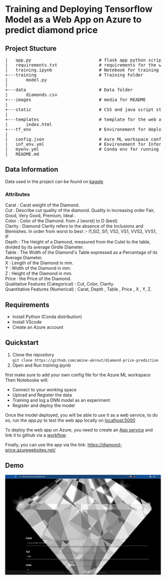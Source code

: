 # Training and Deploying Tensorflow Model as a Web App on Azure to predict diamond price 

## Project Stucture
<pre>|   app.py                          # flask app python script  
|   requirements.txt                # requirements for the web  app  
|   training.ipynb                  # Notebook for training and   deploying on Azure  
+---training                        # Training Folder  
|       model.py  
|                              
+---data                            # Data folder  
|       diamonds.csv          
+---images                          # media for README  
|         
+---static                          # CSS and java script styles for the web app  
|             
+---templates                       # template for the web app  
|       index.html  
+---tf_env                          # Environement for deployment  
|         
|   config.json                     # Aure ML workspace config  
|   inf_env.yml                     # Environement for Inference  
|   myenv.yml                       # Conda env for running Notebook  
|   README.md  
</pre>

## Data Information
Data used in the project can be found on [kaggle](https://www.kaggle.com/soumyaranjan96/diamond-price-prediction/data)

### Attributes
Carat : Carat weight of the Diamond.  
Cut : Describe cut quality of the diamond. Quality in increasing order Fair, Good, Very Good, Premium, Ideal .  
Color : Color of the Diamond. from J (worst) to D (best)  
Clarity : Diamond Clarity refers to the absence of the Inclusions and Blemishes. In order from worst to best :- I1,SI2, SI1, VS2, VS1, VVS2, VVS1, IF  
Depth : The Height of a Diamond, measured from the Culet to the table, divided by its average Girdle Diameter.  
Table : The Width of the Diamond's Table expressed as a Percentage of its Average Diameter.  
X : Length of the Diamond in mm.  
Y : Width of the Diamond in mm.  
Z : Height of the Diamond in mm.  
Price : the Price of the Diamond.  
Qualitative Features (Categorical) : Cut, Color, Clarity.  
Quantitative Features (Numerical) : Carat, Depth , Table , Price , X , Y, Z.  

## Requirements
- Install Python (Conda distribution)
- Install VScode
- Create an Azure account

## Quickstart
1. Clone the repository  
   ` git clone https://github.com/amine-akrout/diamond-price-prediction `
2. Open and Run *training.ipynb*  

first make sure to add your own config file for the Azure ML workspace
Then Notebooke will:
- Connect to your working space 
- Upload and Register the data
- Training and log a DNN model as an experiment
- Register and deploy the model

Once the model deployed, you will be able to use it as a web service, to do so, run the *app.py* to test the web app locally on [localhost:5000]()

To deploy the web app on Azure, you need to create an [App service](https://azure.microsoft.com/en-us/services/app-service/) and link it to github via a [workflow](https://github.com/amine-akrout/diamond-price-prediction/blob/main/.github/workflows/main_diamond-price.yml)


Finally, you can use the app via the link: https://diamond-price.azurewebsites.net/

## Demo
![demo of the web app](./images/diamond_webapp.gif "Demo")